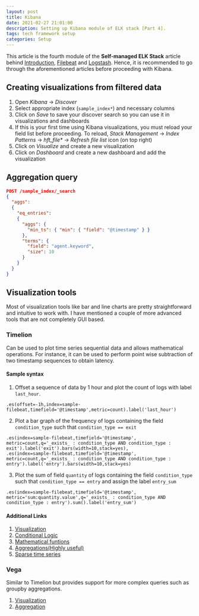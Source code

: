 ```yaml
---
layout: post
title: Kibana
date: 2021-02-27 21:01:00
description: Setting up Kibana module of ELK stack [Part 4].
tags: tech framework setup
categories: Setup
---
```


This article is the fourth module of the **Self-managed ELK Stack** article behind [Introduction](https://www.deepakgouda.com/Self-managed-ELK-Stack), [Filebeat](https://www.deepakgouda.com/Filebeat) and [Logstash](https://www.deepakgouda.com/Logstash). Hence, it is recommended to go through the aforementioned articles before proceeding with Kibana.

## Creating visualizations from filtered data

1. Open _Kibana_ -> _Discover_
2. Select appropriate index (`sample_index*`) and necessary columns
3. Click on _Save_ to save your discover search so you can use it in visualizations and dashboards
4. If this is your first time using Kibana visualizations, you must reload your field list before proceeding. To reload, _Stack Management_ -> _Index Patterns_ -> _hft_file*_ -> _Refresh file list_ icon (on top right)
5. Click on _Visualize_ and create a new visualization
6. Click on _Dashboard_ and create a new dashboard and add the visualization

## Aggregation query

```json
POST /sample_index/_search
{
  "aggs": 
  {
    "eq_entries": 
    {
      "aggs": {
        "min_ts": { "min": { "field": "@timestamp" } }
      },
      "terms": {
        "field": "agent.keyword",
        "size": 10
      }
    }
  }
}
```

## Visualization tools

Most of visualization tools like bar and line charts are pretty straightforward and intuitive to work with. I have mentioned a couple of more advanced tools that are not completely GUI based.

### Timelion

Can be used to plot time series sequential data and allows mathematical operations. For instance, it can be used to perform point wise subtraction of two timestamp sequences to obtain latency.

#### Sample syntax

1. Offset a sequence of data by 1 hour and plot the count of logs with label `last_hour`.

  ```
  .es(offset=-1h,index=sample-filebeat,timefield='@timestamp',metric=count).label('last_hour')
  ```

2. Plot a bar graph of the frequency of logs containing the field `condition_type` such that `condition_type == exit`

  ```
  .es(index=sample-filebeat,timefield='@timestamp', metric=count,q='_exists_ : condition_type AND condition_type : exit').label('exit').bars(width=10,stack=yes),
  .es(index=sample-filebeat,timefield='@timestamp', metric=count,q='_exists_ : condition_type AND condition_type : entry').label('entry').bars(width=10,stack=yes)
  ```

3. Plot the sum of field `quantity` of logs containing the field `condition_type` such that `condition_type == entry` and assign the label `entry_sum`

  ```
  .es(index=sample-filebeat,timefield='@timestamp', metric='sum:quantity.value',q='_exists_ : condition_type AND condition_type : entry').sum().label('entry_sum')
  ```

#### Additional Links

1. [Visualization](https://www.elastic.co/guide/en/kibana/7.10/timelion-tutorial-create-time-series-visualizations.html)
2. [Conditional Logic](https://www.elastic.co/guide/en/kibana/7.10/timelion-tutorial-create-visualizations-withconditional-logic-and-tracking-trends.html)
3. [Mathematical funtions](https://www.elastic.co/guide/en/kibana/6.8/timelion-math.html)
4. [Aggregations(Highly useful)](https://coralogix.com/log-analytics-blog/advanced-guide-to-kibana-timelion-functions/)
5. [Sparse time series](https://www.elastic.co/blog/sparse-timeseries-and-timelion)

### Vega

Similar to Timelion but provides support for more complex queries such as groupby aggregations.

1. [Visualization](https://stackoverflow.com/questions/60151507/filtering-an-aggregated-chart-with-another-aggregation-field)
2. [Aggregation](https://john.soban.ski/aggregations-the-elasticsearch-group-by.html)
